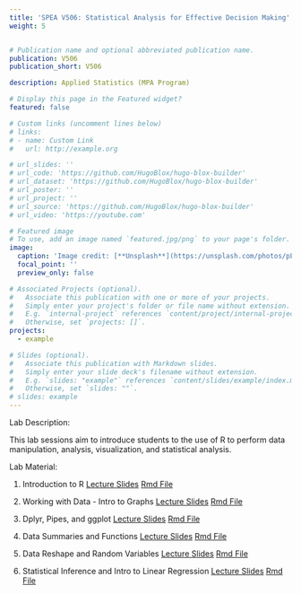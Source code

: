 ```yaml
---
title: 'SPEA V506: Statistical Analysis for Effective Decision Making'
weight: 5


# Publication name and optional abbreviated publication name.
publication: V506
publication_short: V506

description: Applied Statistics (MPA Program)

# Display this page in the Featured widget?
featured: false

# Custom links (uncomment lines below)
# links:
# - name: Custom Link
#   url: http://example.org

# url_slides: ''
# url_code: 'https://github.com/HugoBlox/hugo-blox-builder'
# url_dataset: 'https://github.com/HugoBlox/hugo-blox-builder'
# url_poster: ''
# url_project: ''
# url_source: 'https://github.com/HugoBlox/hugo-blox-builder'
# url_video: 'https://youtube.com'

# Featured image
# To use, add an image named `featured.jpg/png` to your page's folder.
image:
  caption: 'Image credit: [**Unsplash**](https://unsplash.com/photos/pLCdAaMFLTE)'
  focal_point: ''
  preview_only: false

# Associated Projects (optional).
#   Associate this publication with one or more of your projects.
#   Simply enter your project's folder or file name without extension.
#   E.g. `internal-project` references `content/project/internal-project/index.md`.
#   Otherwise, set `projects: []`.
projects:
  - example

# Slides (optional).
#   Associate this publication with Markdown slides.
#   Simply enter your slide deck's filename without extension.
#   E.g. `slides: "example"` references `content/slides/example/index.md`.
#   Otherwise, set `slides: ""`.
# slides: example
---
```


Lab Description: 

This lab sessions aim to introduce students to the use of R to perform data manipulation, analysis, visualization, and statistical analysis. 

Lab Material: 

1. Introduction to R 
<a href="V506_Spring24_Lab1.html" download class="btn btn-secondary">Lecture Slides</a>
<a href="V506_Spring24_Lab1.Rmd" download class="btn btn-secondary">Rmd File</a>

2. Working with Data - Intro to Graphs
<a href="V506_Spring24_Lab2.html" download class="btn btn-secondary">Lecture Slides</a>
<a href="V506_Spring24_Lab2.Rmd" download class="btn btn-secondary">Rmd File</a>

3. Dplyr, Pipes, and ggplot
<a href="V506_Spring24_Lab3.html" download class="btn btn-secondary">Lecture Slides</a>
<a href="V506_Spring24_Lab3.Rmd" download class="btn btn-secondary">Rmd File</a>

4. Data Summaries and Functions
<a href="V506_Spring24_Lab4.html" download class="btn btn-secondary">Lecture Slides</a>
<a href="V506_Spring24_Lab4.Rmd" download class="btn btn-secondary">Rmd File</a>


5. Data Reshape and Random Variables
<a href="V506_Spring24_Lab5.html" download class="btn btn-secondary">Lecture Slides</a>
<a href="V506_Spring24_Lab5.Rmd" download class="btn btn-secondary">Rmd File</a>

6. Statistical Inference and Intro to Linear Regression
<a href="V506_Spring24_Lab6.html" download class="btn btn-secondary">Lecture Slides</a>
<a href="V506_Spring24_Lab6.Rmd" download class="btn btn-secondary">Rmd File</a>